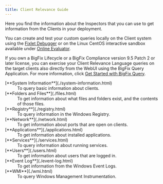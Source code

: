 ```yaml
---
title: Client Relevance Guide
---
```


Here you find the information about the Inspectors that you can use to get information from the Clients in your deployment.

You can create and test your custom queries locally on the Client system using the [Fixlet Debugger](/relevance/tools/fixlet_debugger.html) or on the Linux CentOS interactive sandbox available under [Online Evaluator](/relevance/evaluate/).

If you own a BigFix Lifecycle or a BigFix Compliance version 9.5 Patch 2 or later license, you can exercise your
Client Relevance Language queries on the  target clients also directly from the WebUI using the BigFix Query
Application. For more information, click [Get Started with BigFix Query](https://help.hcl-software.com/bigfix/11.0/webui/WebUI/Users_Guide/c_bigfix_query.html).

<dl>
  <dt>[**System Information**](./system-information.html)</dt>
  <dd>To query basic information about clients.</dd>

  <dt>[**Folders and Files**](./files.html)</dt>
  <dd>To get information about what files and folders exist, and the contents of those files.</dd>

  <dt>[**Registry**](./registry.html)</dt>
  <dd>To query information in the Windows Registry.</dd>

  <dt>[**Network**](./network.html)</dt>
  <dd>To get information about ports that are open on clients.</dd>

  <dt>[**Applications**](./applications.html)</dt>
  <dd>To get information about installed applications.</dd>

  <dt>[**Services**](./services.html)</dt>
  <dd>To query information about running services.</dd>

  <dt>[**Users**](./users.html)</dt>
  <dd>To get information about users that are logged in.</dd>

  <dt>[**Event Log**](./event-log.html)</dt>
  <dd>To get information from the Windows Event Logs.</dd>

  <dt>[**WMI**](./wmi.html)</dt>
  <dd>To query Windows Management Instrumentation.</dd>
</dl>
